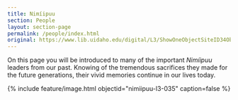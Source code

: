 ```yaml
---
title: Nimíipuu
section: People
layout: section-page
permalink: /people/index.html
original: https://www.lib.uidaho.edu/digital/L3/ShowOneObjectSiteID34ObjectID100ExpeditionID.html
---
```


On this page you will be introduced to many of the important _Nimíipuu_ leaders from our past. Knowing of the tremendous sacrifices they made for the future generations, their vivid memories continue in our lives today. 

{% include feature/image.html objectid="nimiipuu-l3-035" caption=false %}
